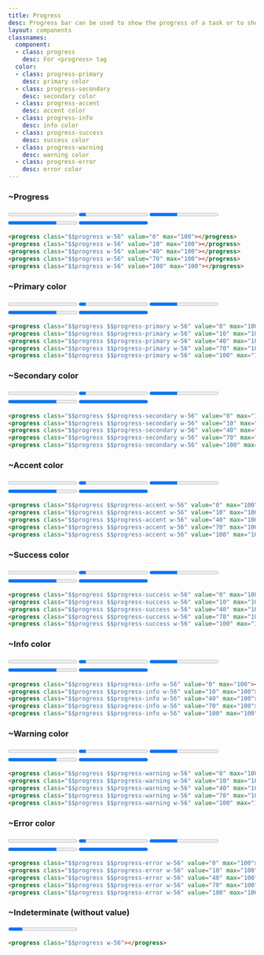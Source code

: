 ```yaml
---
title: Progress
desc: Progress bar can be used to show the progress of a task or to show the passing of time.
layout: components
classnames:
  component:
  - class: progress
    desc: For <progress> tag
  color:
  - class: progress-primary
    desc: primary color
  - class: progress-secondary
    desc: secondary color
  - class: progress-accent
    desc: accent color
  - class: progress-info
    desc: info color
  - class: progress-success
    desc: success color
  - class: progress-warning
    desc: warning color
  - class: progress-error
    desc: error color
---
```


<script>
  import Component from "$components/Component.svelte"
</script>

### ~Progress
<div class="flex flex-col gap-2 items-center">
  <progress class="progress w-56" value="0" max="100"></progress>
  <progress class="progress w-56" value="10" max="100"></progress>
  <progress class="progress w-56" value="40" max="100"></progress>
  <progress class="progress w-56" value="70" max="100"></progress>
  <progress class="progress w-56" value="100" max="100"></progress>
</div>

```html
<progress class="$$progress w-56" value="0" max="100"></progress>
<progress class="$$progress w-56" value="10" max="100"></progress>
<progress class="$$progress w-56" value="40" max="100"></progress>
<progress class="$$progress w-56" value="70" max="100"></progress>
<progress class="$$progress w-56" value="100" max="100"></progress>
```


### ~Primary color
<div class="flex flex-col gap-2 items-center">
  <progress class="progress progress-primary w-56" value="0" max="100"></progress>
  <progress class="progress progress-primary w-56" value="10" max="100"></progress>
  <progress class="progress progress-primary w-56" value="40" max="100"></progress>
  <progress class="progress progress-primary w-56" value="70" max="100"></progress>
  <progress class="progress progress-primary w-56" value="100" max="100"></progress>
</div>

```html
<progress class="$$progress $$progress-primary w-56" value="0" max="100"></progress>
<progress class="$$progress $$progress-primary w-56" value="10" max="100"></progress>
<progress class="$$progress $$progress-primary w-56" value="40" max="100"></progress>
<progress class="$$progress $$progress-primary w-56" value="70" max="100"></progress>
<progress class="$$progress $$progress-primary w-56" value="100" max="100"></progress>
```


### ~Secondary color
<div class="flex flex-col gap-2 items-center">
  <progress class="progress progress-secondary w-56" value="0" max="100"></progress>
  <progress class="progress progress-secondary w-56" value="10" max="100"></progress>
  <progress class="progress progress-secondary w-56" value="40" max="100"></progress>
  <progress class="progress progress-secondary w-56" value="70" max="100"></progress>
  <progress class="progress progress-secondary w-56" value="100" max="100"></progress>
</div>

```html
<progress class="$$progress $$progress-secondary w-56" value="0" max="100"></progress>
<progress class="$$progress $$progress-secondary w-56" value="10" max="100"></progress>
<progress class="$$progress $$progress-secondary w-56" value="40" max="100"></progress>
<progress class="$$progress $$progress-secondary w-56" value="70" max="100"></progress>
<progress class="$$progress $$progress-secondary w-56" value="100" max="100"></progress>
```


### ~Accent color
<div class="flex flex-col gap-2 items-center">
  <progress class="progress progress-accent w-56" value="0" max="100"></progress>
  <progress class="progress progress-accent w-56" value="10" max="100"></progress>
  <progress class="progress progress-accent w-56" value="40" max="100"></progress>
  <progress class="progress progress-accent w-56" value="70" max="100"></progress>
  <progress class="progress progress-accent w-56" value="100" max="100"></progress>
</div>

```html
<progress class="$$progress $$progress-accent w-56" value="0" max="100"></progress>
<progress class="$$progress $$progress-accent w-56" value="10" max="100"></progress>
<progress class="$$progress $$progress-accent w-56" value="40" max="100"></progress>
<progress class="$$progress $$progress-accent w-56" value="70" max="100"></progress>
<progress class="$$progress $$progress-accent w-56" value="100" max="100"></progress>
```


### ~Success color
<div class="flex flex-col gap-2 items-center">
  <progress class="progress progress-success w-56" value="0" max="100"></progress>
  <progress class="progress progress-success w-56" value="10" max="100"></progress>
  <progress class="progress progress-success w-56" value="40" max="100"></progress>
  <progress class="progress progress-success w-56" value="70" max="100"></progress>
  <progress class="progress progress-success w-56" value="100" max="100"></progress>
</div>

```html
<progress class="$$progress $$progress-success w-56" value="0" max="100"></progress>
<progress class="$$progress $$progress-success w-56" value="10" max="100"></progress>
<progress class="$$progress $$progress-success w-56" value="40" max="100"></progress>
<progress class="$$progress $$progress-success w-56" value="70" max="100"></progress>
<progress class="$$progress $$progress-success w-56" value="100" max="100"></progress>
```


### ~Info color
<div class="flex flex-col gap-2 items-center">
  <progress class="progress progress-info w-56" value="0" max="100"></progress>
  <progress class="progress progress-info w-56" value="10" max="100"></progress>
  <progress class="progress progress-info w-56" value="40" max="100"></progress>
  <progress class="progress progress-info w-56" value="70" max="100"></progress>
  <progress class="progress progress-info w-56" value="100" max="100"></progress>
</div>

```html
<progress class="$$progress $$progress-info w-56" value="0" max="100"></progress>
<progress class="$$progress $$progress-info w-56" value="10" max="100"></progress>
<progress class="$$progress $$progress-info w-56" value="40" max="100"></progress>
<progress class="$$progress $$progress-info w-56" value="70" max="100"></progress>
<progress class="$$progress $$progress-info w-56" value="100" max="100"></progress>
```


### ~Warning color
<div class="flex flex-col gap-2 items-center">
  <progress class="progress progress-warning w-56" value="0" max="100"></progress>
  <progress class="progress progress-warning w-56" value="10" max="100"></progress>
  <progress class="progress progress-warning w-56" value="40" max="100"></progress>
  <progress class="progress progress-warning w-56" value="70" max="100"></progress>
  <progress class="progress progress-warning w-56" value="100" max="100"></progress>
</div>

```html
<progress class="$$progress $$progress-warning w-56" value="0" max="100"></progress>
<progress class="$$progress $$progress-warning w-56" value="10" max="100"></progress>
<progress class="$$progress $$progress-warning w-56" value="40" max="100"></progress>
<progress class="$$progress $$progress-warning w-56" value="70" max="100"></progress>
<progress class="$$progress $$progress-warning w-56" value="100" max="100"></progress>
```


### ~Error color
<div class="flex flex-col gap-2 items-center">
  <progress class="progress progress-error w-56" value="0" max="100"></progress>
  <progress class="progress progress-error w-56" value="10" max="100"></progress>
  <progress class="progress progress-error w-56" value="40" max="100"></progress>
  <progress class="progress progress-error w-56" value="70" max="100"></progress>
  <progress class="progress progress-error w-56" value="100" max="100"></progress>
</div>

```html
<progress class="$$progress $$progress-error w-56" value="0" max="100"></progress>
<progress class="$$progress $$progress-error w-56" value="10" max="100"></progress>
<progress class="$$progress $$progress-error w-56" value="40" max="100"></progress>
<progress class="$$progress $$progress-error w-56" value="70" max="100"></progress>
<progress class="$$progress $$progress-error w-56" value="100" max="100"></progress>
```


### ~Indeterminate (without value)
<progress class="progress w-56"></progress>

```html
<progress class="$$progress w-56"></progress>
```
